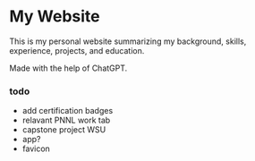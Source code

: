 # My Website

This is my personal website summarizing my background, skills, experience, projects, and education.

Made with the help of ChatGPT.

### todo
- add certification badges
- relavant PNNL work tab
- capstone project WSU
- app?
- favicon
